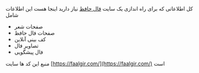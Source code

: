 کل اطلاعاتی که برای راه اندازی یک سایت [فال حافظ](https://faalgir.com/) نیاز دارید اینجا هست
این اطلاعات شامل

 - صفحات شعر
 - صفحات فال حافظ
 - کف بینی آنلاین
 - تصاویر فال 
 - فال پیشگویی

منبع این کد ها سایت 
[https://faalgir.com/](https://faalgir.com/)
است

